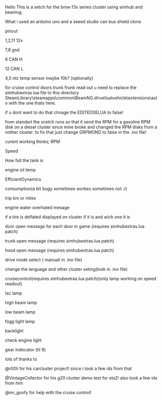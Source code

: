 Hello This is a setch for the bmw f3x series cluster using simhub and beamng.

What i used
an arduino uno and a seeed studio can bus shield clone

pinout

1,2,11 12v

7,8 gnd

6 CAN H

12 CAN L

4,5 ntc temp sensor maybe 10k? (optionally)

for cruise control doors trunk frunk read out u need to replace the simhubextras.lua file to this directory SteamLibrary\steamapps\common\BeamNG.drive\lua\vehicle\extensions\auto with the one thats here.

if u dont want to do that chnage the EDITEDSELUA to false!

from standart the scetch runs so that it send the RPM for a gasoline RPM disk on a diesel cluster since mine broke and changed the RPM disks from a nother cluster.
to fix that just change GRPMOND to false in the .ino file!

curent working thinks;
RPM

Speed

How full the tank is

engine oil temp

EfficientDynamics

consumption(a bit bugy sometimes workes sometimes not :/)

trip km or miles

engine water overhated mesage

if a tire is deflated displayed on cluster if it is and wich one it is

door open message for each door in game (requires simhubextras.lua patch)

trunk open message (requires simhubextras.lua patch)

hood open message (requires simhubextras.lua patch)

drive mode select ( manuali in .ino file)

change the language and other cluster seting(look in .ino file)

cruisecontrol(requires simhubextras.lua patch)(only lamp working on speed readout)

tsc lamp

high beam lamp

low beam lamp

fogg light lamp

backlight

check engine light

gear indecator (til 9)


lots of thanks to 

@r00li for his carcluster project! since i took a few ids from that

@VintageCollector for his g20 cluster demo test for ets2! also took a few ids from him

@mr_goofy for help with the cruise control!
